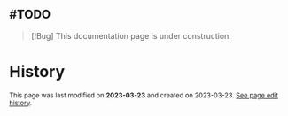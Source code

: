 ## #TODO
> [!Bug] This documentation page is under construction.

# History
<small>This page was last modified on <strong>2023-03-23</strong> and created on 2023-03-23. <a href="https://github.com/Taitava/obsidian-shellcommands-documentation/commits/main/./Environments/Built-in%20shells/Zsh.md">See page edit history</a>.</small>
